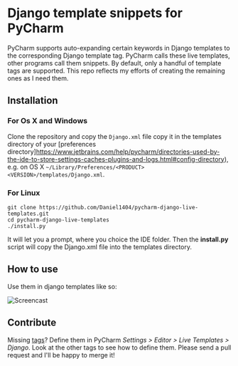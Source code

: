 # Django template snippets for PyCharm

PyCharm supports auto-expanding certain keywords in Django templates to the corresponding Django template tag. PyCharm calls these live templates, other programs call them snippets. By default, only a handful of template tags are supported. This repo reflects my efforts of creating the remaining ones as I need them.

## Installation

### For Os X and Windows
Clone the repository and copy the `Django.xml` file copy it in the templates directory of your [preferences directory]https://www.jetbrains.com/help/pycharm/directories-used-by-the-ide-to-store-settings-caches-plugins-and-logs.html#config-directory), e.g. on OS X `~/Library/Preferences/<PRODUCT><VERSION>/templates/Django.xml`.

### For Linux

~~~vim
git clone https://github.com/Daniel1404/pycharm-django-live-templates.git
cd pycharm-django-live-templates
./install.py
~~~

It will let you a prompt, where you choice the IDE folder. Then the **install.py** script will copy
the Django.xml file into the templates directory.

## How to use

Use them in django templates like so:

![Screencast](https://github.com/chlab/pycharm-django-live-templates/raw/master/screencast.gif)

## Contribute

Missing [tags](https://docs.djangoproject.com/en/1.9/ref/templates/builtins/)?
Define them in PyCharm *Settings > Editor > Live Templates > Django*. Look at the other tags to see how to define them.
Please send a pull request and I'll be happy to merge it!
